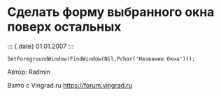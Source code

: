 Сделать форму выбранного окна поверх остальных
==============================================

::: {.date}
01.01.2007
:::

    SetForegroundWindow(FindWindow(Nil,Pchar('Название Окна')));

Автор: Radmin

Взято с Vingrad.ru <https://forum.vingrad.ru>
